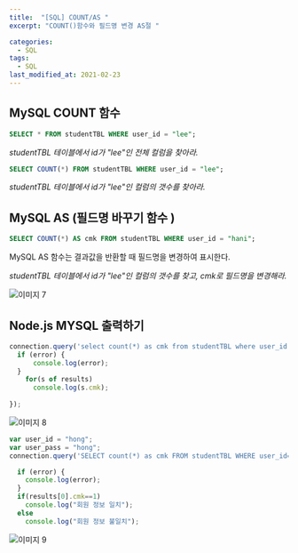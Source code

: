 ```yaml
---
title:  "[SQL] COUNT/AS "
excerpt: "COUNT()함수와 필드명 변경 AS절 "

categories:
  - SQL
tags:
  - SQL
last_modified_at: 2021-02-23
---
```


## MySQL COUNT 함수 

```sql
SELECT * FROM studentTBL WHERE user_id = "lee";
```

*studentTBL 테이블에서 id가 "lee"인 전체 컬럼을 찾아라.*



```sql
SELECT COUNT(*) FROM studentTBL WHERE user_id = "lee";
```

*studentTBL 테이블에서 id가 "lee"인 컬럼의 갯수를 찾아라.*





## MySQL AS (필드명 바꾸기 함수 )

```sql
SELECT COUNT(*) AS cmk FROM studentTBL WHERE user_id = "hani";
```

MySQL AS 함수는 결과값을 반환할 때 필드명을 변경하여 표시한다.

*studentTBL 테이블에서 id가 "lee"인 컬럼의 갯수를 찾고, cmk로 필드명을 변경해라.*



![이미지 7](https://user-images.githubusercontent.com/76821963/108738125-a0d77e80-7576-11eb-89d7-0d610498f038.png)





## Node.js MYSQL 출력하기

```javascript
connection.query('select count(*) as cmk from studentTBL where user_id = "hani" and user_pass="hani"', function (error, results, fields) {
  if (error) {
      console.log(error);
  }
    for(s of results)
      console.log(s.cmk);
  
});
```

![이미지 8](https://user-images.githubusercontent.com/76821963/108739335-e47eb800-7577-11eb-9b62-7350dff1adcf.png)




```javascript
var user_id = "hong";
var user_pass = "hong";
connection.query('SELECT count(*) as cmk FROM studentTBL WHERE user_id=? and user_pass=?',[user_id,user_pass], function (error, results, fields) {

  if (error) {
    console.log(error);
  }
  if(results[0].cmk==1)
    console.log("회원 정보 일치");
  else 
    console.log("회원 정보 불일치");
```


![이미지 9](https://user-images.githubusercontent.com/76821963/108831975-3a9e3a80-760e-11eb-895d-5969d3d5f6e7.png)

